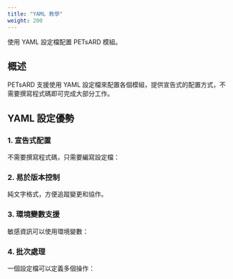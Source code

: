 ```yaml
---
title: "YAML 教學"
weight: 200
---
```


使用 YAML 設定檔配置 PETsARD 模組。

## 概述

PETsARD 支援使用 YAML 設定檔來配置各個模組，提供宣告式的配置方式，不需要撰寫程式碼即可完成大部分工作。

## YAML 設定優勢

### 1. 宣告式配置
不需要撰寫程式碼，只需要編寫設定檔：
<!-- ```yaml
loader:
  type: csv
  source: data/users.csv
  config:
    encoding: utf-8
``` -->

### 2. 易於版本控制
純文字格式，方便追蹤變更和協作。

### 3. 環境變數支援
敏感資訊可以使用環境變數：
<!-- ```yaml
database:
  connection: ${DATABASE_URL}
  password: ${DB_PASSWORD}
``` -->

### 4. 批次處理
一個設定檔可以定義多個操作：
<!-- ```yaml
loaders:
  - name: users
    type: csv
    source: users.csv
  - name: orders
    type: excel
    source: orders.xlsx
``` -->

<!-- ## 使用方式

### Python 整合
```python
from petsard import PETsARD

# 載入 YAML 設定
petsard = PETsARD.from_yaml('config.yaml')

# 執行處理
result = petsard.run()
```

### 命令列工具
```bash
# 使用 YAML 設定執行
petsard run --config config.yaml

# 驗證設定檔
petsard validate --config config.yaml -->